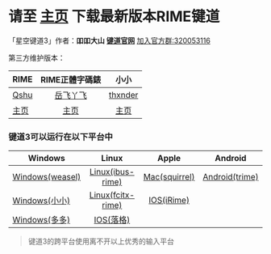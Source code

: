 # 请至 [主页][204] 下载最新版本RIME键道
「星空键道3」作者：**吅吅大山** [**键道官网**][904] [加入官方群:320053116][903]

第三方维护版本：

| RIME | RIME正體字碼錶 | 小小 | 
| ------------- |:-------------:|:-------------:|
| [Qshu][204] | [岳飞丫飞][207] | [thxnder][206] |
| [主页][204] | [主页][207] | [主页][205] |

### 键道3可以运行在以下平台中

| Windows | Linux | Apple | Android |
| ------------- |:-------------:|:-------------:|:-----:|
| [Windows(weasel)][101] | [Linux(ibus-rime)][104] | [Mac(squirrel)][102] | [Android(trime)][105]  |
| [Windows(小小)][203] | [Linux(fcitx-rime)][103] | [IOS(iRime)][106] |
| [Windows(多多)][108] | [IOS(落格)][107] |


> 键道3的跨平台使用离不开以上优秀的输入平台

[998]: https://gitee.com/thxnder/xxjd/tree/master/release "新版本小小键道"
[999]: https://coding.net/u/xkjd/p/Rime_JD/git "新版本RIME键道"

[101]: https://github.com/rime/weasel "小狼毫－Rime 輸入法 for Windows"
[102]: https://github.com/rime/squirrel "鼠鬚管－Rime 輸入法 for Mac OS X"
[103]: https://github.com/fcitx/fcitx-rime "fcitx-rime for Linux"
[104]: https://github.com/rime/ibus-rime "ibus-rime for Linux"
[105]: https://github.com/osfans/trime "同文－TRime 輸入法 for Android"
[106]: https://github.com/jimmy54/iRime "iRime 輸入法 for IOS"
[107]: https://im.logcg.com/ "落格输入法 for IOS"
[108]: https://chinput.com/portal.php "多多 for Windows"

[200]: https://github.com/rime "RIME作者地址"
[201]: http://rime.im "rime主页"
[202]: https://github.com/osfans "TRIME作者页面"
[203]: https://github.com/dgod/yong "小小主页"
[204]: https://coding.net/u/xkjd/p/Rime_JD/git "Rime键道主页"
[205]: http://xxjd.xyz "小小键道主页"
[206]: https://gitee.com/thxnder "「小小键道」 维护者"
[207]: https://coding.net/u/yffwxpfw/p/xkjd3/git "正体字码表"

[901]: https://gitee.com/thxnder/xxjd/blob/master/doc/xkjd3.md "星空键道3 简明教程"
[902]: http://daniushuangpin.ys168.com "吅吅大山的的网盘"
[903]: https://jq.qq.com/?_wv=1027&k=5sTEYIQ "吅吅大山的QQ群"
[904]: http://xkjd.coding.me "键道官网"
